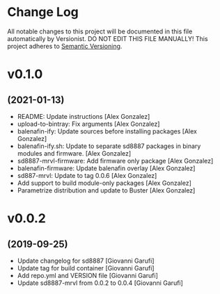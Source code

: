 # Change Log

All notable changes to this project will be documented in this file
automatically by Versionist. DO NOT EDIT THIS FILE MANUALLY!
This project adheres to [Semantic Versioning](http://semver.org/).

# v0.1.0
## (2021-01-13)

* README: Update instructions [Alex Gonzalez]
* upload-to-bintray: Fix arguments [Alex Gonzalez]
* balenafin-ify: Update sources before installing packages [Alex Gonzalez]
* balenafin-ify.sh: Update to separate sd8887 packages in binary modules and firmware. [Alex Gonzalez]
* sd8887-mrvl-firmware: Add firmware only package [Alex Gonzalez]
* balenafin-firmware: Update balenafin overlay [Alex Gonzalez]
* sd887-mrvl: Update to tag 0.0.6 [Alex Gonzalez]
* Add support to build module-only packages [Alex Gonzalez]
* Parametrize distribution and update to Buster [Alex Gonzalez]

# v0.0.2
## (2019-09-25)

* Update changelog for sd8887 [Giovanni Garufi]
* Update tag for build container [Giovanni Garufi]
* Add repo.yml and VERSION file [Giovanni Garufi]
* Update sd8887-mrvl from 0.0.2 to 0.0.4 [Giovanni Garufi]

